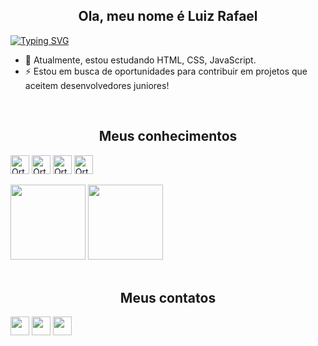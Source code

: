 <h2 align="center">Ola, meu nome é Luiz Rafael</h2>
<a href="https://git.io/typing-svg"><img src="https://readme-typing-svg.demolab.com?font=Fira+Code&pause=1000&width=1100&center=true&lines=Welcome+to+my+github+profile;My+name+is+Luiz+Rafael" alt="Typing SVG"/></a>
<div>
  <ul>
    <li>📖 Atualmente, estou estudando HTML, CSS, JavaScript.</li>
    <li>⚡ Estou em busca de oportunidades para contribuir em projetos que aceitem desenvolvedores juniores!</li>
  </ul>
</div>

<br>

<div>
  <h2 align="center">Meus conhecimentos</h2>
  <a href="https://github.com/dev-ortex"></a>
  <img align="center" alt="Ortex_HTML" height="30em" src="https://img.shields.io/badge/HTML5-E34F26?style=for-the-badge&logo=html5&logoColor=white">
  <img align="center" alt="Ortex_CSS" height="30em" src="https://img.shields.io/badge/CSS3-1572B6?style=for-the-badge&logo=css3&logoColor=white">
  <img align="center" alt="Ortex_JS" height="30em" src="https://img.shields.io/badge/JavaScript-EAB300?style=for-the-badge&logo=javascript&logoColor=white">
  <img align="center" alt="Ortex_PAWN" height="30em" src="https://img.shields.io/badge/Pawn-F3702A?style=for-the-badge&logo=Hibernate&Color=white">
</div>	

<br>

<div>
  <img height="120em" src="https://github-readme-stats.vercel.app/api?username=dev-ortex&show_icons=true&theme=dark"/>
  <img height="120em" src="https://github-readme-stats.vercel.app/api/top-langs/?username=dev-ortex&layout=compact&theme=dark"/>
</div>

<br>

<h2 align="center">Meus contatos</h2>

<div>
  <a href="https://github.com/dev-ortex"><img height="30em" src="https://img.shields.io/badge/Instagram-E4405F?style=for-the-badge&logo=instagram&logoColor=white"/></a>
  <a href="https://discord.gg/4ymutgaCNW"><img height="30em" src="https://img.shields.io/badge/Discord-7289DA?style=for-the-badge&logo=discord&logoColor=white"/></a>
  <a href="https://mail.google.com/mail/u/0/#sent?compose=DmwnWrRsqHPksLFzcBMQHFGdCxPcGMgQJlwgmkMHWmncNVBzGDVnFhtftsLvvblKWdblTswxVPhq"><img height="30em" src="https://img.shields.io/badge/Gmail-D14836?style=for-the-badge&logo=gmail&logoColor=white"/></a>
</div> 
